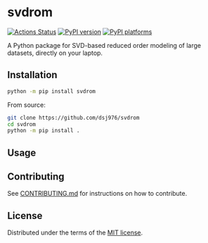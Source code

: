 # svdrom

[![Actions Status][actions-badge]][actions-link]
[![PyPI version][pypi-version]][pypi-link]
[![PyPI platforms][pypi-platforms]][pypi-link]

A Python package for SVD-based reduced order modeling of large datasets, directly on your laptop.

## Installation

```bash
python -m pip install svdrom
```

From source:
```bash
git clone https://github.com/dsj976/svdrom
cd svdrom
python -m pip install .
```

## Usage


## Contributing

See [CONTRIBUTING.md](CONTRIBUTING.md) for instructions on how to contribute.

## License

Distributed under the terms of the [MIT license](LICENSE).


<!-- prettier-ignore-start -->
[actions-badge]:            https://github.com/dsj976/svdrom/workflows/CI/badge.svg
[actions-link]:             https://github.com/dsj976/svdrom/actions
[pypi-link]:                https://pypi.org/project/svdrom/
[pypi-platforms]:           https://img.shields.io/pypi/pyversions/svdrom
[pypi-version]:             https://img.shields.io/pypi/v/svdrom
<!-- prettier-ignore-end -->

